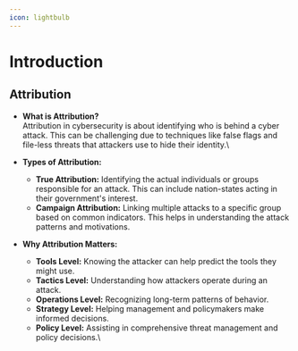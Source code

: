 ```yaml
---
icon: lightbulb
---
```


# Introduction

## Attribution

* **What is Attribution?**\
  Attribution in cybersecurity is about identifying who is behind a cyber attack. This can be challenging due to techniques like false flags and file-less threats that attackers use to hide their identity.\

*   **Types of Attribution:**

    * **True Attribution:** Identifying the actual individuals or groups responsible for an attack. This can include nation-states acting in their government's interest.
    * **Campaign Attribution:** Linking multiple attacks to a specific group based on common indicators. This helps in understanding the attack patterns and motivations.


* **Why Attribution Matters:**
  * **Tools Level:** Knowing the attacker can help predict the tools they might use.
  * **Tactics Level:** Understanding how attackers operate during an attack.
  * **Operations Level:** Recognizing long-term patterns of behavior.
  * **Strategy Level:** Helping management and policymakers make informed decisions.
  * **Policy Level:** Assisting in comprehensive threat management and policy decisions.\



